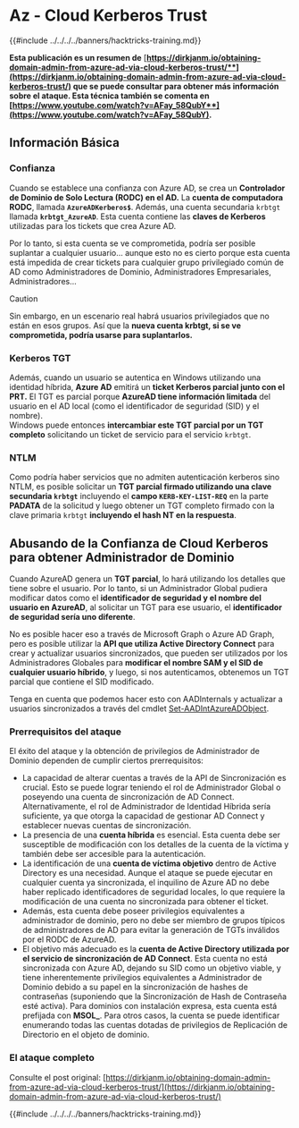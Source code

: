 # Az - Cloud Kerberos Trust

{{#include ../../../../banners/hacktricks-training.md}}

**Esta publicación es un resumen de** [**https://dirkjanm.io/obtaining-domain-admin-from-azure-ad-via-cloud-kerberos-trust/**](https://dirkjanm.io/obtaining-domain-admin-from-azure-ad-via-cloud-kerberos-trust/) **que se puede consultar para obtener más información sobre el ataque. Esta técnica también se comenta en** [**https://www.youtube.com/watch?v=AFay_58QubY**](https://www.youtube.com/watch?v=AFay_58QubY)**.**

## Información Básica

### Confianza

Cuando se establece una confianza con Azure AD, se crea un **Controlador de Dominio de Solo Lectura (RODC) en el AD.** La **cuenta de computadora RODC**, llamada **`AzureADKerberos$`**. Además, una cuenta secundaria `krbtgt` llamada **`krbtgt_AzureAD`**. Esta cuenta contiene las **claves de Kerberos** utilizadas para los tickets que crea Azure AD.

Por lo tanto, si esta cuenta se ve comprometida, podría ser posible suplantar a cualquier usuario... aunque esto no es cierto porque esta cuenta está impedida de crear tickets para cualquier grupo privilegiado común de AD como Administradores de Dominio, Administradores Empresariales, Administradores...

> [!CAUTION]
> Sin embargo, en un escenario real habrá usuarios privilegiados que no están en esos grupos. Así que la **nueva cuenta krbtgt, si se ve comprometida, podría usarse para suplantarlos.**

### Kerberos TGT

Además, cuando un usuario se autentica en Windows utilizando una identidad híbrida, **Azure AD** emitirá un **ticket Kerberos parcial junto con el PRT.** El TGT es parcial porque **AzureAD tiene información limitada** del usuario en el AD local (como el identificador de seguridad (SID) y el nombre).\
Windows puede entonces **intercambiar este TGT parcial por un TGT completo** solicitando un ticket de servicio para el servicio `krbtgt`.

### NTLM

Como podría haber servicios que no admiten autenticación kerberos sino NTLM, es posible solicitar un **TGT parcial firmado utilizando una clave secundaria `krbtgt`** incluyendo el **campo `KERB-KEY-LIST-REQ`** en la parte **PADATA** de la solicitud y luego obtener un TGT completo firmado con la clave primaria `krbtgt` **incluyendo el hash NT en la respuesta**.

## Abusando de la Confianza de Cloud Kerberos para obtener Administrador de Dominio <a href="#abusing-cloud-kerberos-trust-to-obtain-domain-admin" id="abusing-cloud-kerberos-trust-to-obtain-domain-admin"></a>

Cuando AzureAD genera un **TGT parcial**, lo hará utilizando los detalles que tiene sobre el usuario. Por lo tanto, si un Administrador Global pudiera modificar datos como el **identificador de seguridad y el nombre del usuario en AzureAD**, al solicitar un TGT para ese usuario, el **identificador de seguridad sería uno diferente**.

No es posible hacer eso a través de Microsoft Graph o Azure AD Graph, pero es posible utilizar la **API que utiliza Active Directory Connect** para crear y actualizar usuarios sincronizados, que pueden ser utilizados por los Administradores Globales para **modificar el nombre SAM y el SID de cualquier usuario híbrido**, y luego, si nos autenticamos, obtenemos un TGT parcial que contiene el SID modificado.

Tenga en cuenta que podemos hacer esto con AADInternals y actualizar a usuarios sincronizados a través del cmdlet [Set-AADIntAzureADObject](https://aadinternals.com/aadinternals/#set-aadintazureadobject-a).

### Prerrequisitos del ataque <a href="#attack-prerequisites" id="attack-prerequisites"></a>

El éxito del ataque y la obtención de privilegios de Administrador de Dominio dependen de cumplir ciertos prerrequisitos:

- La capacidad de alterar cuentas a través de la API de Sincronización es crucial. Esto se puede lograr teniendo el rol de Administrador Global o poseyendo una cuenta de sincronización de AD Connect. Alternativamente, el rol de Administrador de Identidad Híbrida sería suficiente, ya que otorga la capacidad de gestionar AD Connect y establecer nuevas cuentas de sincronización.
- La presencia de una **cuenta híbrida** es esencial. Esta cuenta debe ser susceptible de modificación con los detalles de la cuenta de la víctima y también debe ser accesible para la autenticación.
- La identificación de una **cuenta de víctima objetivo** dentro de Active Directory es una necesidad. Aunque el ataque se puede ejecutar en cualquier cuenta ya sincronizada, el inquilino de Azure AD no debe haber replicado identificadores de seguridad locales, lo que requiere la modificación de una cuenta no sincronizada para obtener el ticket.
- Además, esta cuenta debe poseer privilegios equivalentes a administrador de dominio, pero no debe ser miembro de grupos típicos de administradores de AD para evitar la generación de TGTs inválidos por el RODC de AzureAD.
- El objetivo más adecuado es la **cuenta de Active Directory utilizada por el servicio de sincronización de AD Connect**. Esta cuenta no está sincronizada con Azure AD, dejando su SID como un objetivo viable, y tiene inherentemente privilegios equivalentes a Administrador de Dominio debido a su papel en la sincronización de hashes de contraseñas (suponiendo que la Sincronización de Hash de Contraseña esté activa). Para dominios con instalación expresa, esta cuenta está prefijada con **MSOL\_**. Para otros casos, la cuenta se puede identificar enumerando todas las cuentas dotadas de privilegios de Replicación de Directorio en el objeto de dominio.

### El ataque completo <a href="#the-full-attack" id="the-full-attack"></a>

Consulte el post original: [https://dirkjanm.io/obtaining-domain-admin-from-azure-ad-via-cloud-kerberos-trust/](https://dirkjanm.io/obtaining-domain-admin-from-azure-ad-via-cloud-kerberos-trust/)

{{#include ../../../../banners/hacktricks-training.md}}
